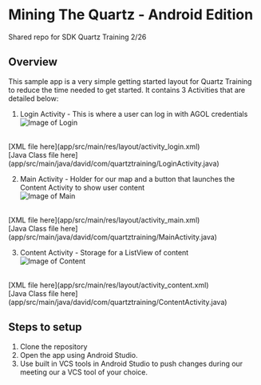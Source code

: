 # Mining The Quartz - Android Edition
Shared repo for SDK Quartz Training 2/26



## Overview

This sample app is a very simple getting started layout for Quartz Training to reduce the time needed to get started.  It contains 3 Activities that are detailed below:

1. Login Activity - This is where a user can log in with AGOL credentials<br>
![Image of Login](https://dl.dropboxusercontent.com/u/343305078/Login_Activity.png)
<br>
[XML file here](app/src/main/res/layout/activity_login.xml)
<br>
[Java Class file here](app/src/main/java/david/com/quartztraining/LoginActivity.java)

2. Main Activity - Holder for our map and a button that launches the Content Activity to show user content<br>
![Image of Main](https://dl.dropboxusercontent.com/u/343305078/Activity_main.png)
<br>
[XML file here](app/src/main/res/layout/activity_main.xml)
<br>
[Java Class file here](app/src/main/java/david/com/quartztraining/MainActivity.java)


3. Content Activity - Storage for a ListView of content<br>
![Image of Content](https://dl.dropboxusercontent.com/u/343305078/content_main.png)
<br>
[XML file here](app/src/main/res/layout/activity_content.xml)
<br>
[Java Class file here](app/src/main/java/david/com/quartztraining/ContentActivity.java)

## Steps to setup
1. Clone the repository
2. Open the app using Android Studio. 
3. Use built in VCS tools in Android Studio to push changes during our meeting our a VCS tool of your choice.
